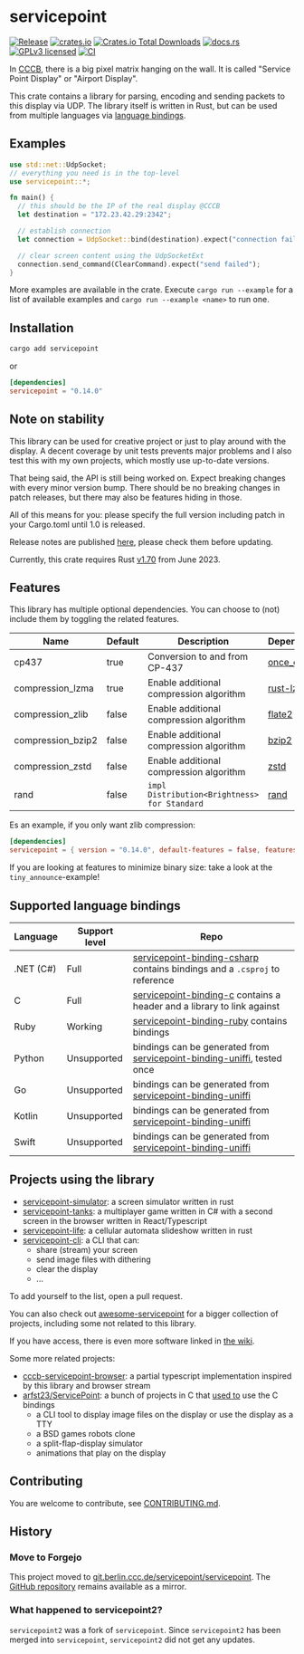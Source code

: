 # servicepoint

[![Release](https://git.berlin.ccc.de/servicepoint/servicepoint/badges/release.svg)](https://git.berlin.ccc.de/servicepoint/servicepoint/releases)
[![crates.io](https://img.shields.io/crates/v/servicepoint.svg)](https://crates.io/crates/servicepoint)
[![Crates.io Total Downloads](https://img.shields.io/crates/d/servicepoint)](https://crates.io/crates/servicepoint)
[![docs.rs](https://img.shields.io/docsrs/servicepoint)](https://docs.rs/servicepoint/latest/servicepoint/)
[![GPLv3 licensed](https://img.shields.io/crates/l/servicepoint)](./LICENSE)
[![CI](https://git.berlin.ccc.de/servicepoint/servicepoint/badges/workflows/rust.yml/badge.svg)](https://git.berlin.ccc.de/servicepoint/servicepoint)

In [CCCB](https://berlin.ccc.de/), there is a big pixel matrix hanging on the wall. It is called  "Service Point
Display" or "Airport Display".

This crate contains a library for parsing, encoding and sending packets to this display via UDP.
The library itself is written in Rust, but can be used from multiple languages
via [language bindings](#supported-language-bindings).

## Examples

```rust no_run
use std::net::UdpSocket;
// everything you need is in the top-level
use servicepoint::*;

fn main() {
  // this should be the IP of the real display @CCCB
  let destination = "172.23.42.29:2342";

  // establish connection
  let connection = UdpSocket::bind(destination).expect("connection failed");

  // clear screen content using the UdpSocketExt
  connection.send_command(ClearCommand).expect("send failed");
}
```

More examples are available in the crate.
Execute `cargo run --example` for a list of available examples and `cargo run --example <name>` to run one.

## Installation

```bash
cargo add servicepoint
```

or

```toml
[dependencies]
servicepoint = "0.14.0"
```

## Note on stability

This library can be used for creative project or just to play around with the display.
A decent coverage by unit tests prevents major problems and I also test this with my own projects, which mostly use
up-to-date versions.

That being said, the API is still being worked on.
Expect breaking changes with every minor version bump.
There should be no breaking changes in patch releases, but there may also be features hiding in those.

All of this means for you: please specify the full version including patch in your Cargo.toml until 1.0 is released.

Release notes are published [here](https://git.berlin.ccc.de/servicepoint/servicepoint/releases), please check them before updating.

Currently, this crate requires Rust [v1.70](https://releases.rs/docs/1.70.0/) from June 2023.

## Features

This library has multiple optional dependencies.
You can choose to (not) include them by toggling the related features.

| Name              | Default | Description                                  | Dependencies                                    |
|-------------------|---------|----------------------------------------------|-------------------------------------------------|
| cp437             | true    | Conversion to and from CP-437                | [once_cell](https://crates.io/crates/once_cell) |
| compression_lzma  | true    | Enable additional compression algorithm      | [rust-lzma](https://crates.io/crates/rust-lzma) |
| compression_zlib  | false   | Enable additional compression algorithm      | [flate2](https://crates.io/crates/flate2)       |
| compression_bzip2 | false   | Enable additional compression algorithm      | [bzip2](https://crates.io/crates/bzip2)         |
| compression_zstd  | false   | Enable additional compression algorithm      | [zstd](https://crates.io/crates/zstd)           |
| rand              | false   | `impl Distribution<Brightness> for Standard` | [rand](https://crates.io/crates/rand)           |

Es an example, if you only want zlib compression:

```toml
[dependencies]
servicepoint = { version = "0.14.0", default-features = false, features = ["compression_zlib"] }
```

If you are looking at features to minimize binary size: take a look at the `tiny_announce`-example!

## Supported language bindings

| Language  | Support level | Repo                                                                                                                                             |
|-----------|---------------|--------------------------------------------------------------------------------------------------------------------------------------------------|
| .NET (C#) | Full          | [servicepoint-binding-csharp](https://git.berlin.ccc.de/servicepoint/servicepoint-binding-csharp) contains bindings and a `.csproj` to reference |
| C         | Full          | [servicepoint-binding-c](https://git.berlin.ccc.de/servicepoint/servicepoint-binding-c) contains a header and a library to link against          |
| Ruby      | Working       | [servicepoint-binding-ruby](https://git.berlin.ccc.de/servicepoint/servicepoint-binding-ruby) contains bindings                                  |
| Python    | Unsupported   | bindings can be generated from [servicepoint-binding-uniffi](https://git.berlin.ccc.de/servicepoint/servicepoint-binding-uniffi), tested once    |
| Go        | Unsupported   | bindings can be generated from [servicepoint-binding-uniffi](https://git.berlin.ccc.de/servicepoint/servicepoint-binding-uniffi)                 |
| Kotlin    | Unsupported   | bindings can be generated from [servicepoint-binding-uniffi](https://git.berlin.ccc.de/servicepoint/servicepoint-binding-uniffi)                 |
| Swift     | Unsupported   | bindings can be generated from [servicepoint-binding-uniffi](https://git.berlin.ccc.de/servicepoint/servicepoint-binding-uniffi)                 |

## Projects using the library

- [servicepoint-simulator](https://git.berlin.ccc.de/servicepoint/servicepoint-simulator): a screen simulator written in rust 
- [servicepoint-tanks](https://git.berlin.ccc.de/vinzenz/servicepoint-tanks): a multiplayer game written in C# with a second screen in the browser written in React/Typescript 
- [servicepoint-life](https://git.berlin.ccc.de/vinzenz/servicepoint-life): a cellular automata slideshow written in rust 
- [servicepoint-cli](https://git.berlin.ccc.de/servicepoint/servicepoint-cli): a CLI that can:
    - share (stream) your screen
    - send image files with dithering
    - clear the display
    - ...

To add yourself to the list, open a pull request.

You can also check out [awesome-servicepoint](https://github.com/stars/kaesaecracker/lists/awesome-servicepoint) for a
bigger collection of projects, including some not related to this library.

If you have access, there is even more software linked in [the wiki](https://wiki.berlin.ccc.de/LED-Riesendisplay).

Some more related projects:

- [cccb-servicepoint-browser](https://github.com/SamuelScheit/cccb-servicepoint-browser): a partial typescript implementation inspired by this library and browser stream
- [arfst23/ServicePoint](https://github.com/arfst23/ServicePoint): a bunch of projects in C that [used to](https://zerforschen.plus/posts/tiny-binaries-rust/) use the C bindings
    - a CLI tool to display image files on the display or use the display as a TTY
    - a BSD games robots clone
    - a split-flap-display simulator
    - animations that play on the display

## Contributing

You are welcome to contribute, see [CONTRIBUTING.md](CONTRIBUTING.md).

## History

### Move to Forgejo

This project moved
to [git.berlin.ccc.de/servicepoint/servicepoint](https://git.berlin.ccc.de/servicepoint/servicepoint).
The [GitHub repository](https://github.com/cccb/servicepoint) remains available as a mirror.


### What happened to servicepoint2?

`servicepoint2` was a fork of `servicepoint`. Since `servicepoint2` has been merged into `servicepoint`, `servicepoint2` did not get any updates.
